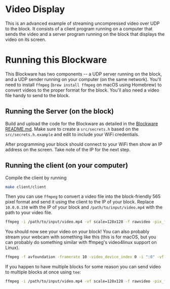 # Video Display

This is an advanced example of streaming uncompressed video over UDP to the block. It consists of a client program running on a computer that sends the video and a server program running on the block that displays the video on its screen.

# Running this Blockware

This Blockware has two components -- a UDP server running on the block, and a UDP sender running on your computer (on the same network). You'll need to install `ffmpeg` (`brew install ffmpeg` on macOS using Homebrew) to convert videos to the proper format for the block. You'll also need a video file handy to send to the block.

## Running the Server (on the block)

Build and upload the code for the Blockware as detailed in the [Blockware README.md](https://github.com/bountylabs/blocks-with-screens/blob/main/blockware/README.md). Make sure to create a `src/secrets.h` based on the `src/secrets.h.example` and edit to include your WiFi credentials.

After programming your block should connect to your WiFi then show an IP address on the screen. Take note of the IP for the next step.

## Running the client (on your computer)

Compile the client by running

```bash
make client/client
```

Then you can use `ffmpeg` to convert a video file into the block-friendly 565 pixel format and send it using the client to the IP of your block. Replace `10.0.0.150` with the IP of your block and `/path/to/input/video.mp4` with the path to your video file.

```bash
ffmpeg -i /path/to/input/video.mp4 -vf scale=128x128 -f rawvideo -pix_fmt rgb565 - | ./client/client 10.0.0.150
```

You should now see your video on your block! You can also probably stream your webcam with something like this (this is for macOS, but you can probably do something similar with ffmpeg's video4linux support on Linux).

```bash
ffmpeg -f avfoundation -framerate 10 -video_device_index 0 -i ":0" -vf scale=128x128 -f rawvideo -pix_fmt rgb565 - | ./client/client 10.0.0.138
```

If you happen to have multiple blocks for some reason you can send video to multiple blocks at once using `tee`:

```bash
ffmpeg -i /path/to/input/video.mp4 -vf scale=128x128 -f rawvideo -pix_fmt rgb565 - | tee >(./client/client 10.0.0.150) >(./client/client 10.0.0.138)
```
